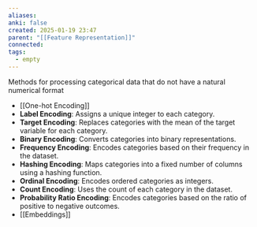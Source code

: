 ```yaml
---
aliases: 
anki: false
created: 2025-01-19 23:47
parent: "[[Feature Representation]]"
connected: 
tags:
  - empty
---
```

Methods for processing categorical data that do not have a natural numerical format
- [[One-hot Encoding]]
- **Label Encoding**: Assigns a unique integer to each category.
- **Target Encoding**: Replaces categories with the mean of the target variable for each category.
- **Binary Encoding**: Converts categories into binary representations.
- **Frequency Encoding**: Encodes categories based on their frequency in the dataset.
- **Hashing Encoding**: Maps categories into a fixed number of columns using a hashing function.
- **Ordinal Encoding**: Encodes ordered categories as integers.
- **Count Encoding**: Uses the count of each category in the dataset.
- **Probability Ratio Encoding**: Encodes categories based on the ratio of positive to negative outcomes.
- [[Embeddings]]